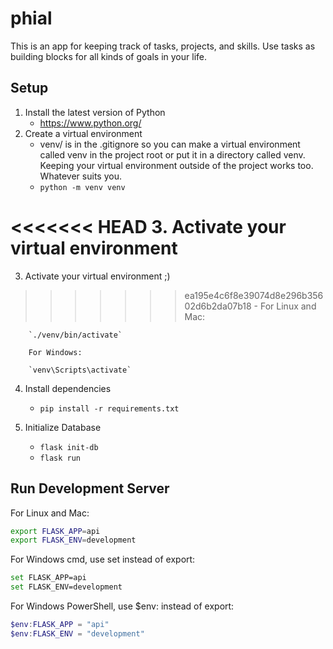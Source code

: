 # phial
This is an app for keeping track of tasks, projects, and skills. Use tasks as building blocks for all kinds of goals in your life.

## Setup
1. Install the latest version of Python
    - https://www.python.org/
2. Create a virtual environment
    - venv/ is in the .gitignore so you can make a virtual environment called venv in the project root or put it in a directory called venv. Keeping your virtual environment outside of the project works too. Whatever suits you.
    - `python -m venv venv`

<<<<<<< HEAD
3. Activate your virtual environment
=======
3. Activate your virtual environment ;)
>>>>>>> ea195e4c6f8e39074d8e296b35602d6b2da07b18
    - For Linux and Mac:

        `./venv/bin/activate`

        For Windows:

        `venv\Scripts\activate`

4. Install dependencies
    - `pip install -r requirements.txt`

5. Initialize Database
    - `flask init-db`
    - `flask run`

## Run Development Server
For Linux and Mac:

```bash
export FLASK_APP=api
export FLASK_ENV=development
```

For Windows cmd, use set instead of export:

```bash
set FLASK_APP=api
set FLASK_ENV=development
```

For Windows PowerShell, use $env: instead of export:

```PowerShell
$env:FLASK_APP = "api"
$env:FLASK_ENV = "development"
```

